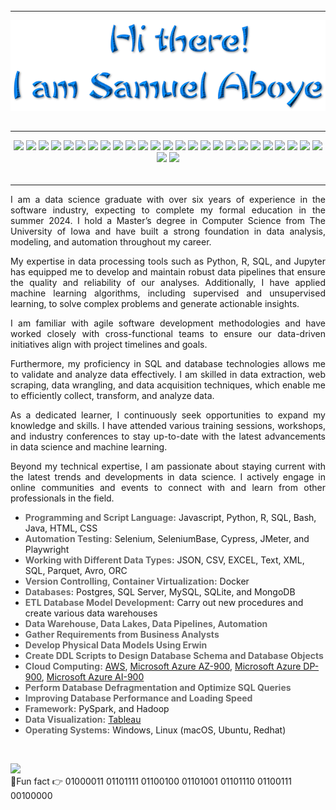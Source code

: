 ###### 
______________________________________________________________________________________________________________________________________________________

<!-- <h1 align="center"> Hi there 👋</h1>
<h1 align="center"> I'm Samuel Aboye.</h1> -->


<p align="center"><img src="/assets/logo-trans-3.png" style="display: block; margin: auto;"></p>



###### 
______________________________________________________________________________________________________________________________________________________
<p align="center">
  <img src="https://img.shields.io/badge/Python-%233776AB.svg?&style=for-the-badge&logo=python&logoColor=white">
  <img src="https://img.shields.io/badge/R-%23276DC3.svg?&style=for-the-badge&logo=r&logoColor=white">
  <img src="https://img.shields.io/badge/Jupyter-%23F37626.svg?&style=for-the-badge&logo=jupyter&logoColor=white">
  <img src="https://img.shields.io/badge/NumPy-%23013243.svg?&style=for-the-badge&logo=numpy&logoColor=white">
  <img src="https://img.shields.io/badge/Pandas-%23150458.svg?&style=for-the-badge&logo=pandas&logoColor=white">
  <img src="https://img.shields.io/badge/Matplotlib-%23000.svg?&style=for-the-badge&logo=matplotlib&logoColor=white">
  <img src="https://img.shields.io/badge/Seaborn-%2300BFFF.svg?&style=for-the-badge&logo=seaborn&logoColor=white">
  <img src="https://img.shields.io/badge/Scikit--learn-%23F7931E.svg?&style=for-the-badge&logo=scikit-learn&logoColor=white">
  <img src="https://img.shields.io/badge/TensorFlow-%23FF6F00.svg?&style=for-the-badge&logo=tensorflow&logoColor=white">
  <img src="https://img.shields.io/badge/Keras-%23D00000.svg?&style=for-the-badge&logo=keras&logoColor=white">
  <img src="https://img.shields.io/badge/PyTorch-%23EE4C2C.svg?&style=for-the-badge&logo=pytorch&logoColor=white">
  <img src="https://img.shields.io/badge/SQL-%230075a8.svg?&style=for-the-badge&logo=sql&logoColor=white">
  <img src="https://img.shields.io/badge/Apache%20Spark-%23E25A1C.svg?&style=for-the-badge&logo=apachespark&logoColor=white">
  <img src="https://img.shields.io/badge/Apache%20Kafka-%23023131.svg?&style=for-the-badge&logo=apachekafka&logoColor=white">
  <img src="https://img.shields.io/badge/ETL-%2300FFFF.svg?&style=for-the-badge">
  <img src="https://img.shields.io/badge/Data%20Pipeline-%23323189.svg?&style=for-the-badge">
  <img src="https://img.shields.io/badge/Data%20Warehouse-%23807E7C.svg?&style=for-the-badge">
  <img src="https://img.shields.io/badge/Data%20Lakes-%230000FF.svg?&style=for-the-badge">
  <img src="https://img.shields.io/badge/Tableau-%23E97627.svg?&style=for-the-badge&logo=tableau&logoColor=white">
  <img src="https://img.shields.io/badge/Power%20BI-%23F2C811.svg?&style=for-the-badge&logo=powerbi&logoColor=black">
  <img src="https://img.shields.io/badge/Microsoft%20Azure-%230072C6.svg?&style=for-the-badge&logo=microsoftazure&logoColor=white">
  <img src="https://img.shields.io/badge/Amazon%20AWS-%23FF9900.svg?&style=for-the-badge&logo=amazonaws&logoColor=white">
  <img src="https://img.shields.io/badge/Google%20Cloud-%234285F4.svg?&style=for-the-badge&logo=googlecloud&logoColor=white">
  <img src="https://img.shields.io/badge/Docker-%232496ED.svg?&style=for-the-badge&logo=docker&logoColor=white">
  <img src="https://img.shields.io/badge/Kubernetes-%23326CE5.svg?&style=for-the-badge&logo=kubernetes&logoColor=white">
  <img src="https://img.shields.io/badge/Git-%23F05033.svg?&style=for-the-badge&logo=git&logoColor=white">
  <img src="https://img.shields.io/badge/GitHub-%23181717.svg?&style=for-the-badge&logo=github&logoColor=white">
</p>


###### 
________________________________________________________________________________________________________________________________________________________
  
<p align="justify">
I am a data science graduate with over six years of experience in the software industry, expecting to complete my formal education in the summer 2024. I hold a Master’s degree in Computer Science from The University of Iowa and have built a strong foundation in data analysis, modeling, and automation throughout my career.</p>

<p align="justify">
My expertise in data processing tools such as Python, R, SQL, and Jupyter has equipped me to develop and maintain robust data pipelines that ensure the quality and reliability of our analyses. Additionally, I have applied machine learning algorithms, including supervised and unsupervised learning, to solve complex problems and generate actionable insights.</p>

<p align="justify">
I am familiar with agile software development methodologies and have worked closely with cross-functional teams to ensure our data-driven initiatives align with project timelines and goals.<p>

<p align="justify">
Furthermore, my proficiency in SQL and database technologies allows me to validate and analyze data effectively. I am skilled in data extraction, web scraping, data wrangling, and data acquisition techniques, which enable me to efficiently collect, transform, and analyze data.</p>

<p align="justify">
As a dedicated learner, I continuously seek opportunities to expand my knowledge and skills. I have attended various training sessions, workshops, and industry conferences to stay up-to-date with the latest advancements in data science and machine learning. </p>

<p align="justify">
Beyond my technical expertise, I am passionate about staying current with the latest trends and developments in data science. I actively engage in online communities and events to connect with and learn from other professionals in the field.</p>

- <span style="color:dimgray">**Programming and Script Language:**</span> Javascript, Python, R, SQL, Bash, Java, HTML, CSS
- <span style="color:dimgray">**Automation Testing:**</span> Selenium, SeleniumBase, Cypress, JMeter, and Playwright
- <span style="color:dimgray">**Working with Different Data Types:**</span> JSON, CSV, EXCEL, Text, XML, SQL, Parquet, Avro, ORC
- <span style="color:dimgray">**Version Controlling, Container Virtualization:**</span> Docker
- <span style="color:dimgray">**Databases:**</span> Postgres, SQL Server, MySQL, SQLite, and MongoDB
- <span style="color:dimgray">**ETL Database Model Development:**</span> Carry out new procedures and create various data warehouses
- <span style="color:dimgray">**Data Warehouse, Data Lakes, Data Pipelines, Automation**</span>
- <span style="color:dimgray">**Gather Requirements from Business Analysts**</span>
- <span style="color:dimgray">**Develop Physical Data Models Using Erwin**</span>
- <span style="color:dimgray">**Create DDL Scripts to Design Database Schema and Database Objects**</span>
- <span style="color:dimgray">**Cloud Computing:**</span> [AWS](https://www.credly.com/badges/dea7ab47-4d66-4343-bb4a-e8fda880cffa/linked_in_profile), [Microsoft Azure AZ-900](https://www.credly.com/badges/9eabe562-1fab-4a4e-80d4-657e0b20348b?source=linked_in_profile), [Microsoft Azure DP-900](https://www.credly.com/badges/1461e6e4-a945-4c84-a4e7-db1d3213b7a1), [Microsoft Azure AI-900](https://www.credly.com/badges/9e652dde-28a0-4561-b671-e1606f1789a3?source=linked_in_profile)
- <span style="color:dimgray">**Perform Database Defragmentation and Optimize SQL Queries**</span>
- <span style="color:dimgray">**Improving Database Performance and Loading Speed**</span>
- <span style="color:dimgray">**Framework:**</span> PySpark, and Hadoop
- <span style="color:dimgray">**Data Visualization:**</span> [Tableau](https://public.tableau.com/app/profile/saboye)
- <span style="color:dimgray">**Operating Systems:**</span> Windows, Linux (macOS, Ubuntu, Redhat)



<br>

<a href="https://linkedin.com/in/samuelaboye" target="_blank"><img src ="https://img.shields.io/badge/LinkedIn-0077B5?style=for-the-badge&logo=linkedin&logoColor=white" /></a><br>
:small_blue_diamond:Fun fact   👉   01000011 01101111 01100100 01101001 01101110 01100111 00100000

